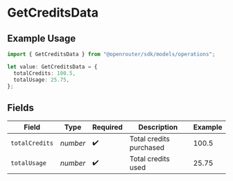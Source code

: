 # GetCreditsData

## Example Usage

```typescript
import { GetCreditsData } from "@openrouter/sdk/models/operations";

let value: GetCreditsData = {
  totalCredits: 100.5,
  totalUsage: 25.75,
};
```

## Fields

| Field                   | Type                    | Required                | Description             | Example                 |
| ----------------------- | ----------------------- | ----------------------- | ----------------------- | ----------------------- |
| `totalCredits`          | *number*                | :heavy_check_mark:      | Total credits purchased | 100.5                   |
| `totalUsage`            | *number*                | :heavy_check_mark:      | Total credits used      | 25.75                   |